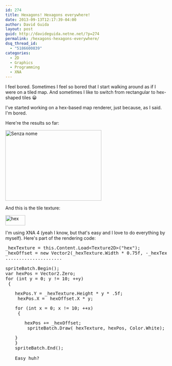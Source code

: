 ```yaml
---
id: 274
title: Hexagons! Hexagons everywhere!
date: 2013-09-13T12:17:39-04:00
author: David Guida
layout: post
guid: http://davideguida.netne.net/?p=274
permalink: /hexagons-hexagons-everywhere/
dsq_thread_id:
  - "5186600839"
categories:
  - 2D
  - Graphics
  - Programming
  - XNA
---
```

I feel bored. Sometimes I feel so bored that I start walking around as if I were on a tiled map. And sometimes I like to switch from rectangular to hex-shaped tiles 😀

I've started working on a hex-based map renderer, just because, as I said. I'm bored.

Here're the results so far:

[<img loading="lazy" class="aligncenter size-medium wp-image-275" alt="Senza nome" src="/assets/uploads/2013/09/Senza-nome-300x220.png" width="300" height="220" />](/assets/uploads/2013/09/Senza-nome.png)

And this is the tile texture:

[<img loading="lazy" class="aligncenter size-full wp-image-276" alt="hex" src="/assets/uploads/2013/09/hex.png" width="62" height="32" />](/assets/uploads/2013/09/hex.png)

I'm using XNA 4 (yeah I know, but that's easy and I love to do everything by myself). Here's part of the rendering code:

<pre>_hexTexture = this.Content.Load&lt;Texture2D&gt;("hex");
_hexOffset = new Vector2(_hexTexture.Width * 0.75f, -_hexTexture.Height * 0.5f);
.....................

spriteBatch.Begin();
var hexPos = Vector2.Zero;
for (int y = 0; y != 10; ++y)
 {</pre>

<pre style="padding-left: 30px;">hexPos.Y = _hexTexture.Height * y * .5f;
 hexPos.X = _hexOffset.X * y;</pre>

<pre style="padding-left: 30px;">for (int x = 0; x != 10; ++x)
 {</pre>

<pre style="padding-left: 60px;">hexPos += _hexOffset;
 spriteBatch.Draw(_hexTexture, hexPos, Color.White);</pre>

<pre style="padding-left: 30px;">}
}
spriteBatch.End();

Easy huh?</pre>

<div class="post-details-footer-widgets">
</div>